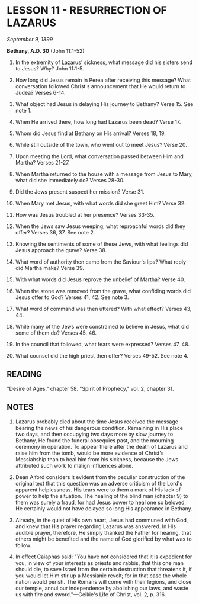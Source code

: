 # LESSON 11 - RESURRECTION OF LAZARUS
*September 9, 1899*

**Bethany, A.D. 30**
(John 11:1-52)

1. In the extremity of Lazarus' sickness, what message did his sisters send to Jesus? Why? John 11:1-5.

2. How long did Jesus remain in Perea after receiving this message? What conversation followed Christ's announcement that He would return to Judea? Verses 6-14.

3. What object had Jesus in delaying His journey to Bethany? Verse 15. See note 1.

4. When He arrived there, how long had Lazarus been dead? Verse 17.

5. Whom did Jesus find at Bethany on His arrival? Verses 18, 19.

6. While still outside of the town, who went out to meet Jesus? Verse 20.

7. Upon meeting the Lord, what conversation passed between Him and Martha? Verses 21-27.

8. When Martha returned to the house with a message from Jesus to Mary, what did she immediately do? Verses 28-30.

9. Did the Jews present suspect her mission? Verse 31.

10. When Mary met Jesus, with what words did she greet Him? Verse 32.

11. How was Jesus troubled at her presence? Verses 33-35.

12. When the Jews saw Jesus weeping, what reproachful words did they offer? Verses 36, 37. See note 2.

13. Knowing the sentiments of some of these Jews, with what feelings did Jesus approach the grave? Verse 38.

14. What word of authority then came from the Saviour's lips? What reply did Martha make? Verse 39.

15. With what words did Jesus reprove the unbelief of Martha? Verse 40.

16. When the stone was removed from the grave, what confiding words did Jesus offer to God? Verses 41, 42. See note 3.

17. What word of command was then uttered? With what effect? Verses 43, 44.

18. While many of the Jews were constrained to believe in Jesus, what did some of them do? Verses 45, 46.

19. In the council that followed, what fears were expressed? Verses 47, 48.

20. What counsel did the high priest then offer? Verses 49-52. See note 4.

## READING
"Desire of Ages," chapter 58. "Spirit of Prophecy," vol. 2, chapter 31.

## NOTES

1. Lazarus probably died about the time Jesus received the message bearing the news of his dangerous condition. Remaining in His place two days, and then occupying two days more by slow journey to Bethany, He found the funeral obsequies past, and the mourning ceremony in operation. To appear there after the death of Lazarus and raise him from the tomb, would be more evidence of Christ's Messiahship than to heal him from his sickness, because the Jews attributed such work to malign influences alone.

2. Dean Alford considers it evident from the peculiar construction of the original text that this question was an adverse criticism of the Lord's apparent helplessness. His tears were to them a mark of His lack of power to help the situation. The healing of the blind man (chapter 9) to them was surely a fraud, for had Jesus power to heal one so beloved, He certainly would not have delayed so long His appearance in Bethany.

3. Already, in the quiet of His own heart, Jesus had communed with God, and knew that His prayer regarding Lazarus was answered. In His audible prayer, therefore, He simply thanked the Father for hearing, that others might be benefited and the name of God glorified by what was to follow.

4. In effect Caiaphas said: "You have not considered that it is expedient for you, in view of your interests as priests and rabbis, that this one man should die, to save Israel from the certain destruction that threatens it, if you would let Him stir up a Messianic revolt; for in that case the whole nation would perish. The Romans will come with their legions, and close our temple, annul our independence by abolishing our laws, and waste us with fire and sword."—Geikie's Life of Christ, vol. 2, p. 316.